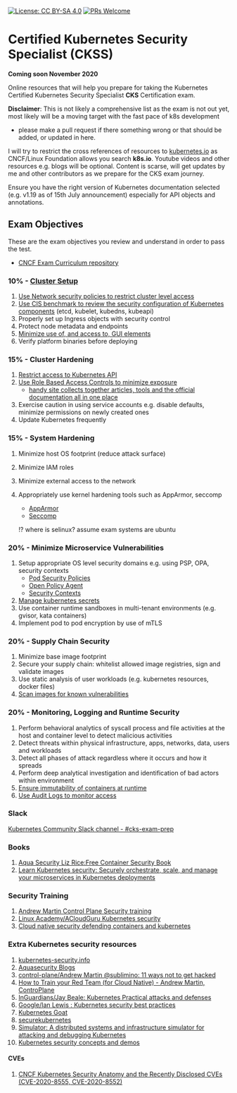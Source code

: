 [![License: CC BY-SA 4.0](https://licensebuttons.net/l/by-sa/4.0/80x15.png)](https://creativecommons.org/licenses/by-sa/4.0/)
[![PRs Welcome](https://img.shields.io/badge/PRs-welcome-brightgreen.svg?style=flat-square)](http://makeapullrequest.com)
# Certified Kubernetes Security Specialist (CKSS)  
**Coming soon November 2020**

Online resources that will help you prepare for taking the Kubernetes Certified Kubernetes Security Specialist **CKS** Certification exam.

**Disclaimer**: This is not likely a comprehensive list as the exam is not out yet, most likely will be a moving target with the fast pace of k8s development
- please make a pull request if there something wrong or that should be added, or updated in here.

I will try to restrict the cross references of resources to [kubernetes.io](kubernetes.io) as CNCF/Linux Foundation allows you search **k8s.io**. Youtube videos and other resources e.g. blogs will be optional.
Content is scarse, will get updates by me and other contributors as we prepare for the CKS exam journey.

Ensure you have the right version of Kubernetes documentation selected (e.g. v1.19 as of 15th July announcement) especially for API objects and annotations.

## Exam Objectives

These are the exam objectives you review and understand in order to pass the test.

* [CNCF Exam Curriculum repository ](https://github.com/cncf/curriculum/blob/master/CKS_Curriculum_%20v1.19%20Coming%20Soon%20November%202020.pdf)

### 10% - [Cluster Setup](https://kubernetes.io/docs/tasks/administer-cluster/securing-a-cluster/)

1. [Use Network security policies to restrict cluster level access](https://kubernetes.io/docs/concepts/services-networking/network-policies/)
2. [Use CIS benchmark to review the security configuration of Kubernetes components](https://www.cisecurity.org/benchmark/kubernetes/) (etcd, kubelet, kubedns, kubeapi)
3. Properly set up Ingress objects with security control
4. Protect node metadata and endpoints
5. [Minimize use of, and access to, GUI elements](https://kubernetes.io/docs/tasks/access-application-cluster/web-ui-dashboard/#accessing-the-dashboard-ui)
6. Verify platform binaries before deploying

### 15% - Cluster Hardening

1. [Restrict access to Kubernetes API](https://kubernetes.io/docs/reference/access-authn-authz/controlling-access/)
2. [Use Role Based Access Controls to minimize exposure](https://kubernetes.io/docs/reference/access-authn-authz/rbac/)
    * [handy site collects together articles, tools and the official documentation all in one place](https://rbac.dev/)
3. Exercise caution in using service accounts e.g. disable defaults, minimize permissions on newly created ones
4. Update Kubernetes frequently

### 15% - System Hardening

1. Minimize host OS footprint (reduce attack surface)
2. Minimize IAM roles
3. Minimize external access to the network
4. Appropriately use kernel hardening tools such as AppArmor, seccomp
   - [AppArmor](https://kubernetes.io/docs/tutorials/clusters/apparmor/)
   - [Seccomp](https://kubernetes.io/docs/tutorials/clusters/seccomp/)

    !? where is selinux? assume exam systems are ubuntu

### 20% - Minimize Microservice Vulnerabilities

1. Setup appropriate OS level security domains e.g. using PSP, OPA, security contexts
   - [Pod Security Policies](https://kubernetes.io/docs/concepts/policy/pod-security-policy/)
   - [Open Policy Agent](https://kubernetes.io/blog/2019/08/06/opa-gatekeeper-policy-and-governance-for-kubernetes/)
   - [Security Contexts](https://kubernetes.io/docs/tasks/configure-pod-container/security-context/)
2. [Manage kubernetes secrets](https://kubernetes.io/docs/concepts/configuration/secret/)
3. Use container runtime sandboxes in multi-tenant environments (e.g. gvisor, kata containers)
4. Implement pod to pod encryption by use of mTLS

### 20% - Supply Chain Security

1. Minimize base image footprint
2. Secure your supply chain: whitelist allowed image registries, sign and validate images
3. Use static analysis of user workloads (e.g. kubernetes resources, docker files)
4. [Scan images for known vulnerabilities](https://kubernetes.io/blog/2018/07/18/11-ways-not-to-get-hacked/#10-scan-images-and-run-ids)


### 20% - Monitoring, Logging and Runtime Security

1. Perform behavioral analytics of syscall process and file activities at the host and container level to detect malicious activities
2. Detect threats within physical infrastructure, apps, networks, data, users and workloads
3. Detect all phases of attack regardless where it occurs and how it spreads
4. Perform deep analytical investigation and identification of bad actors within environment
5. [Ensure immutability of containers at runtime](https://kubernetes.io/blog/2018/03/principles-of-container-app-design/)
6. [Use Audit Logs to monitor access](https://kubernetes.io/docs/tasks/debug-application-cluster/audit/)

### Slack
[Kubernetes Community Slack channel - #cks-exam-prep](https://kubernetes.slack.com)

### Books
1. [Aqua Security Liz Rice:Free Container Security Book](https://info.aquasec.com/container-security-book)
1. [Learn Kubernetes security: Securely orchestrate, scale, and manage your microservices in Kubernetes deployments](https://www.amazon.com/Learn-Kubernetes-Security-orchestrate-microservices/dp/1839216506)

### Security Training
1. [Andrew Martin Control Plane Security training](https://control-plane.io/training/)
1. [Linux Academy/ACloudGuru Kubernetes security](https://acloud.guru/learn/7d2c29e7-cdb2-4f44-8744-06332f47040e)
1. [Cloud native security defending containers and kubernetes](https://www.sans.org/event/stay-sharp-blue-team-ops-and-cloud-dec-2020/course/cloud-native-security-defending-containers-kubernetes)

### Extra Kubernetes security resources
1. [kubernetes-security.info](https://kubernetes-security.info/)
1. [Aquasecurity Blogs](https://blog.aquasec.com/)
1. [control-plane/Andrew Martin @sublimino: 11 ways not to get hacked](https://control-plane.io/posts/11-ways-not-to-get-hacked/)
1. [How to Train your Red Team (for Cloud Native) - Andrew Martin, ControPlane](https://youtu.be/LJrSAPUNHvE)
1. [InGuardians/Jay Beale: Kubernetes Practical attacks and defenses](https://youtu.be/LtCx3zZpOfs)
1. [Google/Ian Lewis : Kubernetes security best practices](https://youtu.be/wqsUfvRyYpw)
1. [Kubernetes Goat](https://github.com/madhuakula/kubernetes-goat)
1. [securekubernetes](https://securekubernetes.com/)
1. [Simulator: A distributed systems and infrastructure simulator for attacking and debugging Kubernetes](https://github.com/kubernetes-simulator/simulator)
1. [Kubernetes security concepts and demos](https://youtu.be/VjlvS-qiz_U)

#### CVEs
1. [CNCF Kubernetes Security Anatomy and the Recently Disclosed CVEs (CVE-2020-8555, CVE-2020-8552)](https://youtu.be/Dp1RCYCpyJk)
